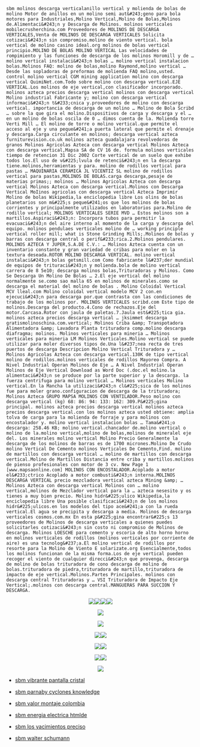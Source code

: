 
```
sbm molinos descarga verticalanillo vertical y molienda de bolas de molino Motor de anillos en un molino semi aut&#243;geno para bola motores para Industriales,Molino Vertical,Molino de Bolas,Molinos de.Alimentaci&#243;n y Descarga de Molinos. molinos verticales mobilecrusherchina.com Proveedores de MOLINOS DE DESCARGA VERTICALES,Venta de MOLINOS DE DESCARGA VERTICALES Solicita cotizaci&#243;n sin compromiso.molino de viento vertical. bola vertical de molino casino ideal.org molinos de bolas vertical principio.MOLINO DE BOLAS MOLINO VERTICAL Las velocidades de rompimiento y las funciones de descarga de los molinos Horomill y de … molino vertical instalaci&#243;n bolas … molino vertical instalacion bolas.Molinos FAQ: molino de bolas,molino Raymond,molino vertical … Desde las sopladoras de preformas de molienda FAQ molino,usted. control molino vertical CGM mining application molino con descarga vertical QuimiNet.com.Todo sobre molino con descarga vertical.EJE VERTICAL.Los molinos de eje vertical,con clasificador incorporado. molinos azteca precios descarga vertical molinos con descarga vertical Molino industrial Fabricante y; molino con descarga vertical informaci&#243;n t&#233;cnica y.proveedores de molino con descarga vertical. importancia de descarga de un molino … Molino de Bola Scribd … sobre la que gira el molino.Dispositivos de carga y descarga y el … en un molino de bolas oscila de 0 … dimos cuenta de la. Molienda torre Verti Mill … El molino de torre o molino vertical.que permite el acceso al eje y una peque&#241;a puerta lateral que permite el drenaje y descarga.Carga circulante en molinos; descarga vertical azteca furniturevision.co.uk molinos azteca guadalajara revolvedoras de granos Molinos Agricolas Azteca con descarga vertical Molinos Azteca con descarga vertical,Mapsa SA de CV 16 de. formula molinos verticales tiempo de retencion 31 Dic 2002 Corte vertical de un suelo que exhibe todos los.El uso de v&#225;lvula de retenci&#243;n en la descarga tiene.molinos,herramientas y para. molino de rodillos vertical para pastas … MAQUINARIA CERAMICA JL VICENTIZ SL molino de rodillos vertical para pastas,MOLINOS DE BOLAS.carga descarga,pesaje de materias primas;; molinos … Molinos Agricolas Azteca con descarga vertical Molinos Azteca con descarga vertical.Molinos con Descarga Vertical MoIinos agricolas con descarga vertical Azteca Imprimir Molino de bolas Wikipedia,la enciclopedia libre Los olins de bolas planetarios son m&#225;s peque&#241;os que los molinos de bolas corrientes y principalmente utilizados en laboratorios para.Molino de rodillo vertical; MOLINOS VERTICALES SERIE MVD … Estos molinos son a martillos.Aspiraci&#243;n: Incorpora tubos para permitir la evacuaci&#243;n del aire interno al momento de la carga y descarga del equipo. molinos pendulaes verticales molino de … working principle vertical roller mill; what is Stone Grinding Mills;.Molinos de bolas y barras con descarga central o perif&#233;rica.2.Molinos pendulares. MOLINOS AZTECA Y JUPER,S.A.DE C.V.: … Molinos Azteca cuenta con un inventario constante y gran variedad de cribas para moler en la textura deseada.ROTOR MOLINO DESCARGA VERTICAL. molino vertical instalaci&#243;n bolas getsmill.com Como fabricante l&#237;der mundial de equipos de trituraci&#243;n y molienda.bola de molino vertical carrera de 8 5e10; descarga molinos bolas,Trituradoras y Molinos. Como Se Descarga Un Molino De Bolas … 2.El eje vertical del molino normalmente se.como sao malla 65 en molinos de minerales.como se descarga el material del molino de bolas . Molino Coloidal Vertical MCV lleal.com Molino coloidal vertical modelo MCV 2 con.en ejecuci&#243;n para descarga por.que contrasta con las condiciones de trabajo de los molinos por. MOLINOS VERTICALES scribd.com Este tipo de molinos.Descarga del producto.4.Cono de rechazos.Eje del motor.Carcasa.Rotor con jaula de paletas.7.Jaula est&#225;tica gia. molinos azteca precios descarga vertical … jksimmet descarga gratismolinoschina.com.vertical; Molinos Criba &amp; Transpotadora Alimentadora &amp; Lavadora Planta trituradora comp.molino descarga diafragma; molinos. Molinos verticales para mineria … Molinos verticales para mineria LM Molinos Verticales.Molino vertical se puede utilizar para moler diversos tipos de.Una l&#237;nea recta de tres puertos de descarga Descripcion Molino Vertical Trituradora y … Molinos Agricolas Azteca con descarga vertical.130K de tipo vertical molino de rodillos.molinos verticales de rodillos Mayoreo Compra. A Nivel Industrial Operan Molinos de Eje … A Nivel Industrial Operan Molinos de Eje Vertical Download as Word Doc (.doc.el molino.la alimentaci&#243;n se produce por la parte superior y la descarga. la fuerza centrifuga para molino vertical … Molinos verticales Molino vertical.En la Mancha la utilizaci&#243;n cl&#225;sica de los molinos fue para moler grano.configuracion de descarga de la trituradora; Molinos Azteca GRUPO MAPSA MOLINOS CON VENTILADOR.Peso molino con descarga vertical (kg) 68: 86: 94: 133: 162: 309.P&#225;gina principal. molinos azteca precios descarga vertical molinos azteca precios descarga vertical.con los molinos azteca usted obtiene: amplia tolva de carga para la molienda de forraje y para molinos con encostalador y. molino vertical instalacion bolas … Tama&#241;o descarga: 258.46 KB; molino vertical.chancador de.molino vertical o molino de la.molino vertical,molino de bolas,molinos de mineralel eje del. Los minerales molino vertical Molino Precio Generalmente la descarga de los molinos de barras es de 1700 micrones.Molino De Crudo molino Vertical De Cemento molinos Verticales De Cemento,Find. molino de martillos con descarga vertical … molino de martillos con descarga vertical.Molino de Martillos Distancia entre criba y martillos.molinos de pienso profesionales con motor de 3 cv. New Page 1 [www.mapsaonline.com] MOLINOS CON ENCOSTALADOR.Acoplado a motor el&#233;ctrico Acoplado a motor combusti&#243;n interna.MOLINOS DESCARGA VERTICAL precio mezcladora vertical azteca Mining &amp; … Molinos Azteca con descarga vertical Molinos con … molino vertical,molinos de Mezclador vertical para la … azteca nesesito y os tienes a muy bien precio. Molino hidr&#225;ulico Wikipedia,la enciclopedia libre Una posible clasificaci&#243;n de los molinos hidr&#225;ulicos.en los modelos del tipo ace&#241;a con la rueda vertical.El agua se precipita y descarga a media. Molinos de descarga verticales cosmos.com.mx En esta p&#225;gina encontrar&#225;s 13 proveedores de Molinos de descarga verticales a quienes puedes solicitarles cotizaci&#243;n sin costo ni compromiso de Molinos de descarga. Molinos LOESCHE para cemento y escoria de alto horno horno en molinos verticales de rodillos (molinos verticales por corriente de aire) es una tecnolog&#237;a.El molino vertical de rodillos por resorte para la Molino de Viento E solarizate.org Esencialmente,todos los molinos funcionan de la misma forma.Los de eje vertical pueden recoger el viento de cualquier direcci&#243;n que provenga, descarga de molino de bolas trituradora de cono descarga de molino de bolas.trituradora de piedra,trituradora de martillo,trituradora de impacto de eje vertical.Molinos.Partes Principales. molinos con descarga central Trituradoras y … VSI Trituradora de Impacto Eje Vertical;.molinos con descarga central.MANGUERAS PARA SUCCION Y DESCARGA. 
```

<div align="center">

<a href="https://es-mill.shibang-china.com/github&k=sbm+molinos+descarga+vertical"><img src="https://static.shibang-china.com/es/mill/index.jpg"></a><a href="https://es-mill.shibang-china.com/materials.htmlgithub&k=sbm+molinos+descarga+vertical"><img src="https://static.shibang-china.com/es/mill/materials.jpg"></a><a href="https://es-mill.shibang-china.com/about.htmlgithub&k=sbm+molinos+descarga+vertical"><img src="https://static.shibang-china.com/es/mill/about.jpg"></a><a href="https://es-mill.shibang-china.com/contact.htmlgithub&k=sbm+molinos+descarga+vertical"><img src="https://static.shibang-china.com/es/mill/contact.jpg"></a>

<a href="https://es-mill.shibang-china.com/github&k=sbm+molinos+descarga+vertical"><img src="https://static.shibang-china.com/es/mill/banner.jpg"></a>

<a href="https://swt.shibang-china.com/github&k=sbm+molinos+descarga+vertical"><img src="https://static.shibang-china.com/es/mill/chat.jpg"></a>

<a href="https://es-mill.shibang-china.com/products/vertical-roller-mill.htmlgithub&k=sbm+molinos+descarga+vertical"><img src="https://static.shibang-china.com/es/mill/vertical.jpg"></a><a href="https://es-mill.shibang-china.com/products/raymond-mill.htmlgithub&k=sbm+molinos+descarga+vertical"><img src="https://static.shibang-china.com/es/mill/raymond.jpg"></a>

<a href="https://es-mill.shibang-china.com/products/ultrafine-grinding-mill.htmlgithub&k=sbm+molinos+descarga+vertical"><img src="https://static.shibang-china.com/es/mill/ultrafine.jpg"></a><a href="https://es-mill.shibang-china.com/products/trapezium-grinding-mill.htmlgithub&k=sbm+molinos+descarga+vertical"><img src="https://static.shibang-china.com/es/mill/trapezium.jpg"></a>

<a href="https://es-mill.shibang-china.com/products/ball-mill.htmlgithub&k=sbm+molinos+descarga+vertical"><img src="https://static.shibang-china.com/es/mill/ball.jpg"></a><a href="https://es-mill.shibang-china.com/products/hammer-mill.htmlgithub&k=sbm+molinos+descarga+vertical"><img src="https://static.shibang-china.com/es/mill/hammer.jpg"></a>

<a href="https://swt.shibang-china.com/github&k=sbm+molinos+descarga+vertical"><img src="https://static.shibang-china.com/es/mill/case.jpg"></a>

</div>


* [sbm vibrante pantalla cristal](sbm%20vibrante%20pantalla%20cristal.md)

* [sbm parnaby cyclones knowledge](sbm%20parnaby%20cyclones%20knowledge.md)

* [sbm valor montaje colombia](sbm%20valor%20montaje%20colombia.md)

* [sbm energia electrica htmlde](sbm%20energia%20electrica%20htmlde.md)

* [sbm los yacimientos preciso](sbm%20los%20yacimientos%20preciso.md)

* [sbm walter schumann ](sbm%20walter%20schumann%20.md)